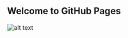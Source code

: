 ## Welcome to GitHub Pages

![alt text](https://theCaseFor.github.io/fw.jpg "Logo Title Text 1")



